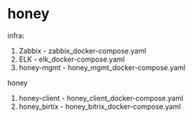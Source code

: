 # honey
infra:
1. Zabbix - zabbix_docker-compose.yaml
2. ELK - elk_docker-compose.yaml
3. honey-mgmt - honey_mgmt_docker-compose.yaml

honey
1. honey-client - honey_client_docker-compose.yaml
2. honey_birtix - honey_bitrix_docker-compose.yaml
